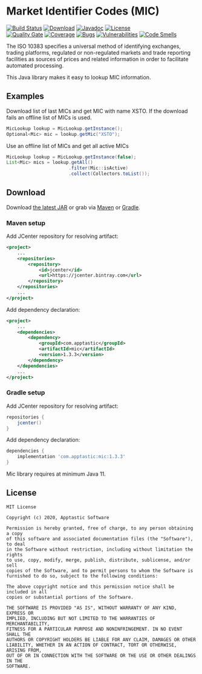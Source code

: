 Market Identifier Codes (MIC)
=============================

[![Build Status](https://travis-ci.org/w3stling/mic.svg?branch=master)](https://travis-ci.org/w3stling/mic)
[![Download](https://api.bintray.com/packages/apptastic/maven-repo/mic/images/download.svg)](https://bintray.com/apptastic/maven-repo/mic/_latestVersion)
[![Javadoc](https://img.shields.io/badge/javadoc-1.3.3-blue.svg)](https://w3stling.github.io/mic/javadoc/1.3.3)
[![License](http://img.shields.io/:license-MIT-blue.svg?style=flat-round)](http://apptastic-software.mit-license.org)   
[![Quality Gate](https://sonarcloud.io/api/project_badges/measure?project=com.apptastic%3Amic&metric=alert_status)](https://sonarcloud.io/dashboard?id=com.apptastic%3Amic)
[![Coverage](https://sonarcloud.io/api/project_badges/measure?project=com.apptastic%3Amic&metric=coverage)](https://sonarcloud.io/component_measures?id=com.apptastic%3Amic&metric=Coverage)
[![Bugs](https://sonarcloud.io/api/project_badges/measure?project=com.apptastic%3Amic&metric=bugs)](https://sonarcloud.io/component_measures?id=com.apptastic%3Amic&metric=bugs)
[![Vulnerabilities](https://sonarcloud.io/api/project_badges/measure?project=com.apptastic%3Amic&metric=vulnerabilities)](https://sonarcloud.io/component_measures?id=com.apptastic%3Amic&metric=vulnerabilities)
[![Code Smells](https://sonarcloud.io/api/project_badges/measure?project=com.apptastic%3Amic&metric=code_smells)](https://sonarcloud.io/component_measures?id=com.apptastic%3Amic&metric=code_smells)

The ISO 10383 specifies a universal method of identifying exchanges, trading platforms, regulated or non-regulated markets and trade reporting facilities as sources of prices and related information in order to facilitate automated processing.

This Java library makes it easy to lookup MIC information.

Examples
--------
Download list of last MICs and get MIC with name XSTO. If the download fails an offline list of MICs is used.
```java
MicLookup lookup = MicLookup.getInstance();
Optional<Mic> mic = lookup.getMic("XSTO");
```

Use an offline list of MICs and get all active MICs
```java
MicLookup lookup = MicLookup.getInstance(false);
List<Mic> mics = lookup.getAll()
                       .filter(Mic::isActive)
                       .collect(Collectors.toList());
```


Download
--------

Download [the latest JAR][1] or grab via [Maven][2] or [Gradle][3].

### Maven setup
Add JCenter repository for resolving artifact:
```xml
<project>
    ...
    <repositories>
        <repository>
            <id>jcenter</id>
            <url>https://jcenter.bintray.com</url>
        </repository>
    </repositories>
    ...
</project>
```

Add dependency declaration:
```xml
<project>
    ...
    <dependencies>
        <dependency>
            <groupId>com.apptastic</groupId>
            <artifactId>mic</artifactId>
            <version>1.3.3</version>
        </dependency>
    </dependencies>
    ...
</project>
```

### Gradle setup
Add JCenter repository for resolving artifact:
```groovy
repositories {
    jcenter()
}
```

Add dependency declaration:
```groovy
dependencies {
    implementation 'com.apptastic:mic:1.3.3'
}
```

Mic library requires at minimum Java 11.

License
-------

    MIT License
    
    Copyright (c) 2020, Apptastic Software
    
    Permission is hereby granted, free of charge, to any person obtaining a copy
    of this software and associated documentation files (the "Software"), to deal
    in the Software without restriction, including without limitation the rights
    to use, copy, modify, merge, publish, distribute, sublicense, and/or sell
    copies of the Software, and to permit persons to whom the Software is
    furnished to do so, subject to the following conditions:
    
    The above copyright notice and this permission notice shall be included in all
    copies or substantial portions of the Software.
    
    THE SOFTWARE IS PROVIDED "AS IS", WITHOUT WARRANTY OF ANY KIND, EXPRESS OR
    IMPLIED, INCLUDING BUT NOT LIMITED TO THE WARRANTIES OF MERCHANTABILITY,
    FITNESS FOR A PARTICULAR PURPOSE AND NONINFRINGEMENT. IN NO EVENT SHALL THE
    AUTHORS OR COPYRIGHT HOLDERS BE LIABLE FOR ANY CLAIM, DAMAGES OR OTHER
    LIABILITY, WHETHER IN AN ACTION OF CONTRACT, TORT OR OTHERWISE, ARISING FROM,
    OUT OF OR IN CONNECTION WITH THE SOFTWARE OR THE USE OR OTHER DEALINGS IN THE
    SOFTWARE.


[1]: https://bintray.com/apptastic/maven-repo/mic/_latestVersion
[2]: https://maven.apache.org
[3]: https://gradle.org